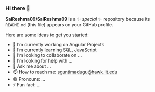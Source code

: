 ### Hi there 👋


**SaiReshma09/SaiReshma09** is a ✨ _special_ ✨ repository because its `README.md` (this file) appears on your GitHub profile.

Here are some ideas to get you started:

- 🔭 I’m currently working on Angular Projects
- 🌱 I’m currently learning SQL, JavaScript
- 👯 I’m looking to collaborate on ...
- 🤔 I’m looking for help with ...
- 💬 Ask me about ...
- 📫 How to reach me: sguntimadugu@hawk.iit.edu
- 😄 Pronouns: ...
- ⚡ Fun fact: ...
